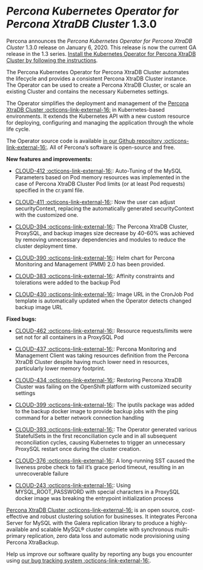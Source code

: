 # *Percona Kubernetes Operator for Percona XtraDB Cluster* 1.3.0

Percona announces the *Percona Kubernetes Operator for Percona XtraDB Cluster*
1.3.0 release on January 6, 2020. This release is now the current GA release
in the 1.3 series. [Install the Kubernetes Operator for Percona XtraDB Cluster
by following the instructions](../kubernetes.md).

The Percona Kubernetes Operator for Percona XtraDB Cluster automates the
lifecycle and provides a consistent Percona XtraDB Cluster instance. The
Operator can be used to create a Percona XtraDB Cluster, or scale an existing
Cluster and contains the necessary Kubernetes settings.

The Operator simplifies the deployment and management of the [Percona XtraDB
Cluster :octicons-link-external-16:](https://www.percona.com/software/mysql-database/percona-xtradb-cluster)
in Kubernetes-based environments. It extends the Kubernetes API with a new
custom resource for deploying, configuring and managing the application through
the whole life cycle.

The Operator source code is available [in our Github repository :octicons-link-external-16:](https://github.com/percona/percona-xtradb-cluster-operator).
All of Percona’s software is open-source and free.

**New features and improvements:**


* [CLOUD-412 :octicons-link-external-16:](https://jira.percona.com/browse/CLOUD-412): Auto-Tuning of the MySQL Parameters based on Pod memory
resources was implemented in the case of Percona XtraDB Cluster Pod limits
(or at least Pod requests) specified in the cr.yaml file.


* [CLOUD-411 :octicons-link-external-16:](https://jira.percona.com/browse/CLOUD-411): Now the user can adjust securityContext, replacing
the automatically generated securityContext with the customized one.


* [CLOUD-394 :octicons-link-external-16:](https://jira.percona.com/browse/CLOUD-394): The Percona XtraDB Cluster, ProxySQL, and backup images size
decrease by 40-60% was achieved by removing unnecessary dependencies and
modules to reduce the cluster deployment time.


* [CLOUD-390 :octicons-link-external-16:](https://jira.percona.com/browse/CLOUD-390): Helm chart for Percona Monitoring and Management (PMM) 2.0
has been provided.


* [CLOUD-383 :octicons-link-external-16:](https://jira.percona.com/browse/CLOUD-383): Affinity constraints and tolerations were added to the
backup Pod


* [CLOUD-430 :octicons-link-external-16:](https://jira.percona.com/browse/CLOUD-430): Image URL in the CronJob Pod template is automatically
updated when the Operator detects changed backup image URL

**Fixed bugs:**


* [CLOUD-462 :octicons-link-external-16:](https://jira.percona.com/browse/CLOUD-462): Resource requests/limits were set not for all containers
in a ProxySQL Pod


* [CLOUD-437 :octicons-link-external-16:](https://jira.percona.com/browse/CLOUD-437): Percona Monitoring and Management Client was taking
resources definition from the Percona XtraDB Cluster despite having much lower
need in resources, particularly lower memory footprint.


* [CLOUD-434 :octicons-link-external-16:](https://jira.percona.com/browse/CLOUD-434): Restoring Percona XtraDB Cluster was failing on the
OpenShift platform with customized security settings


* [CLOUD-399 :octicons-link-external-16:](https://jira.percona.com/browse/CLOUD-399): The iputils package was added to the backup docker image to
provide backup jobs with the ping command for a better network connection
handling


* [CLOUD-393 :octicons-link-external-16:](https://jira.percona.com/browse/CLOUD-393): The Operator generated various StatefulSets in the first
reconciliation cycle and in all subsequent reconciliation cycles, causing
Kubernetes to trigger an unnecessary ProxySQL restart once during the cluster
creation.


* [CLOUD-376 :octicons-link-external-16:](https://jira.percona.com/browse/CLOUD-376): A long-running SST caused the liveness probe check to fail
it’s grace period timeout, resulting in an unrecoverable failure


* [CLOUD-243 :octicons-link-external-16:](https://jira.percona.com/browse/CLOUD-243): Using MYSQL_ROOT_PASSWORD with special characters in a
ProxySQL docker image was breaking the entrypoint initialization process

[Percona XtraDB Cluster :octicons-link-external-16:](http://www.percona.com/doc/percona-xtradb-cluster/)
is an open source, cost-effective and robust clustering solution for businesses.
It integrates Percona Server for MySQL with the Galera replication library to
produce a highly-available and scalable MySQL® cluster complete with synchronous
multi-primary replication, zero data loss and automatic node provisioning using
Percona XtraBackup.

Help us improve our software quality by reporting any bugs you encounter using
[our bug tracking system :octicons-link-external-16:](https://jira.percona.com/secure/Dashboard.jspa).
